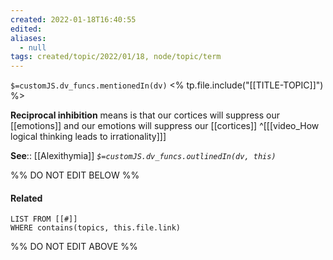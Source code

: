 ```yaml
---
created: 2022-01-18T16:40:55 
edited: 
aliases:
  - null
tags: created/topic/2022/01/18, node/topic/term
---
```

`$=customJS.dv_funcs.mentionedIn(dv)`
<% tp.file.include("[[TITLE-TOPIC]]") %>


**Reciprocal inhibition** means is that our cortices will suppress our [[emotions]] and our emotions will suppress our [[cortices]] 
^[[[video_How logical thinking leads to irrationality]]]


**See**:: [[Alexithymia]]
*`$=customJS.dv_funcs.outlinedIn(dv, this)`*

%% DO NOT EDIT BELOW %%

#### Related 

```dataview
LIST FROM [[#]]
WHERE contains(topics, this.file.link)
```
%% DO NOT EDIT ABOVE %%
